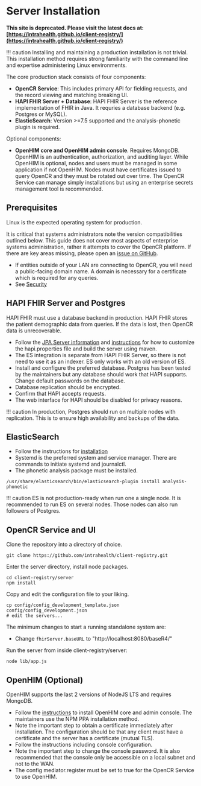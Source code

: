 # Server Installation

**This site is deprecated. Please visit the latest docs at:[https://intrahealth.github.io/client-registry/](https://intrahealth.github.io/client-registry/)**

!!! caution
    Installing and maintaining a production installation is not trivial. This installation method requires strong familiarity with the command line and expertise administering Linux environments. 

The core production stack consists of four components:

* **OpenCR Service**: This includes primary API for fielding requests, and the record viewing and matching breaking UI. 
* **HAPI FHIR Server + Database**: HAPI FHIR Server is the reference implementation of FHIR in Java. It requries a database backend (e.g. Postgres or MySQL).
* **ElasticSearch**: Version >=7.5 supported and the analysis-phonetic plugin is required.

Optional components:

* **OpenHIM core and OpenHIM admin console**. Requires MongoDB. OpenHIM is an authentication, authorization, and auditing layer. While OpenHIM is optional, nodes and users must be managed in some application if not OpenHIM. Nodes must have certificates issued to query OpenCR and they must be rotated out over time. The OpenCR Service can manage simply installations but using an enterprise secrets management tool is recommended. 

## Prerequisites

Linux is the expected operating system for production.

It is critical that systems administrators note the version compatibilities outlined below. This guide does not cover most aspects of enterprise systems administration, rather it attempts to cover the OpenCR platform. If there are key areas missing, please open an [issue on GitHub](https://github.com/intrahealth/client-registry/issues/new).

* If entities outside of your LAN are connecting to OpenCR, you will need a public-facing domain name. A domain is necessary for a certificate which is required for any queries.
* See [Security](security.md)

## HAPI FHIR Server and Postgres

HAPI FHIR must use a database backend in production. HAPI FHIR stores the patient demographic data from queries. If the data is lost, then OpenCR data is unrecoverable.

* Follow the [JPA Server information](https://hapifhir.io/hapi-fhir/docs/server_jpa/get_started.html) and [instructions](https://github.com/hapifhir/hapi-fhir-jpaserver-starter) for how to customize the hapi.properties file and build the server using maven.
* The ES integration is separate from HAPI FHIR Server, so there is not need to use it as an indexer. ES only works with an old version of ES.
* Install and configure the preferred database. Postgres has been tested by the maintainers but any database should work that HAPI supports. Change default passwords on the database.
* Database replication should be encrypted.
* Confirm that HAPI accepts requests. 
* The web interface for HAPI should be disabled for privacy reasons.

!!! caution
    In production, Postgres should run on multiple nodes with replication. This is to ensure high availability and backups of the data.


## ElasticSearch

* Follow the instructions for [installation](https://www.elastic.co/guide/en/elasticsearch/reference/current/deb.html)
* Systemd is the preferred system and service manager. There are commands to initiate systemd and journalctl.
* The phonetic analysis package must be installed.

```
/usr/share/elasticsearch/bin/elasticsearch-plugin install analysis-phonetic
```

!!! caution
    ES is not production-ready when run one a single node. It is recommended to run ES on several nodes. Those nodes can also run followers of Postgres.

## OpenCR Service and UI

Clone the repository into a directory of choice.
```
git clone https://github.com/intrahealth/client-registry.git
```

Enter the server directory, install node packages.
```
cd client-registry/server
npm install
```

Copy and edit the configuration file to your liking.
```
cp config/config_development_template.json config/config_development.json
# edit the servers...
```

The minimum changes to start a running standalone system are:

* Change `fhirServer.baseURL` to "http://localhost:8080/baseR4/"

Run the server from inside client-registry/server:
```
node lib/app.js
```

## OpenHIM (Optional)

OpenHIM supports the last 2 versions of NodeJS LTS and requires MongoDB.

* Follow the [instructions](http://openhim.org/docs/installation/npm) to install OpenHIM core and admin console. The maintainers use the NPM PPA installation method.
* Note the important step to obtain a certificate immediately after installation. The configuration should be that any client must have a certificate and the server has a certificate (mutual TLS).
* Follow the instructions including console configuration. 
* Note the important step to change the console password. It is also recommended that the console only be accessible on a local subnet and not to the WAN.
* The config mediator.register must be set to true for the OpenCR Service to use OpenHIM.